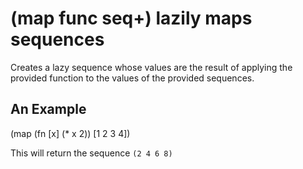 # (map func seq+) lazily maps sequences
Creates a lazy sequence whose values are the result of applying the provided function to the values of the provided sequences.

## An Example

  (map (fn [x] (* x 2)) [1 2 3 4])

This will return the sequence `(2 4 6 8)`
